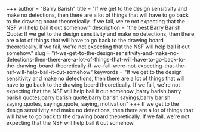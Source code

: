 +++
author = "Barry Barish"
title = "If we get to the design sensitivity and make no detections, then there are a lot of things that will have to go back to the drawing board theoretically. If we fail, we're not expecting that the NSF will help bail it out somehow."
description = "the best Barry Barish Quote: If we get to the design sensitivity and make no detections, then there are a lot of things that will have to go back to the drawing board theoretically. If we fail, we're not expecting that the NSF will help bail it out somehow."
slug = "if-we-get-to-the-design-sensitivity-and-make-no-detections-then-there-are-a-lot-of-things-that-will-have-to-go-back-to-the-drawing-board-theoretically-if-we-fail-were-not-expecting-that-the-nsf-will-help-bail-it-out-somehow"
keywords = "If we get to the design sensitivity and make no detections, then there are a lot of things that will have to go back to the drawing board theoretically. If we fail, we're not expecting that the NSF will help bail it out somehow.,barry barish,barry barish quotes,barry barish quote,barry barish sayings,barry barish saying,quotes, sayings,quote, saying, motivation"
+++
If we get to the design sensitivity and make no detections, then there are a lot of things that will have to go back to the drawing board theoretically. If we fail, we're not expecting that the NSF will help bail it out somehow.
